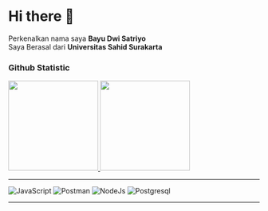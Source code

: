 # Hi there 👋

Perkenalkan nama saya **Bayu Dwi Satriyo**  
Saya Berasal dari **Universitas Sahid Surakarta**

### Github Statistic
<p align="left">
<a href="https://github.com/bayudsatriyo">
  <img height="180em" src="https://github-readme-stats-eight-theta.vercel.app/api?username=bayudsatriyo&show_icons=true&theme=tokyonight&include_all_commits=true&count_private=true"/>
  <img height="180em" src="https://github-readme-stats-eight-theta.vercel.app/api/top-langs/?username=bayudsatriyo&layout=compact&langs_count=8&theme=tokyonight"/>
</a>
</p>

<hr>
<p align="left">
<!--   <img alt="Keras" src="https://img.shields.io/badge/Keras-D00000?style=for-the-badge&logo=keras&logoColor=white"/> -->
<!--   <img alt="Python" src="https://img.shields.io/badge/Python-3776AB?style=for-the-badge&logo=python&logoColor=white"/> -->
  <img alt="JavaScript" src="https://img.shields.io/badge/JavaScript-F0DB4F?style=for-the-badge&logo=javascript&logoColor=333333"/>
  <img alt="Postman" src="https://img.shields.io/badge/Postman-F27101?style=for-the-badge&logo=postman&logoColor=white"/>
  <img alt="NodeJs" src="https://img.shields.io/badge/NodeJS-009900?style=for-the-badge&logo=nodedotjs&logoColor=333333"/>
<!--   <img alt="PHP" src="https://img.shields.io/badge/PHP-777BB4?style=for-the-badge&logo=php&logoColor=white"/> -->
<!--   <img alt="React" src="https://img.shields.io/badge/React-0094AF?style=for-the-badge&logo=react&logoColor=white"/> -->
  <img alt="Postgresql" src="https://img.shields.io/badge/PostgreSql-005C84?style=for-the-badge&logo=mysql&logoColor=white"/>
</p>
<hr>

<br>
